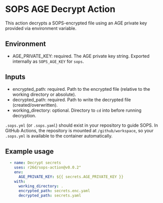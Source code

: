 # SOPS AGE Decrypt Action

This action decrypts a SOPS-encrypted file using an AGE private key provided via environment variable.

## Environment

- AGE_PRIVATE_KEY: required. The AGE private key string. Exported internally as `SOPS_AGE_KEY` for `sops`.

## Inputs

- encrypted_path: required. Path to the encrypted file (relative to the working directory or absolute).
- decrypted_path: required. Path to write the decrypted file (created/overwritten).
- working_directory: optional. Directory to `cd` into before running decryption.

`.sops.yml` (or `.sops.yaml`) should exist in your repository to guide SOPS. In GitHub Actions, the repository is mounted at `/github/workspace`, so your `.sops.yml` is available to the container automatically.

## Example usage

```yaml
  - name: Decrypt secrets
    uses: r26d/sops-action@v0.0.2"
    env:
      AGE_PRIVATE_KEY: ${{ secrets.AGE_PRIVATE_KEY }}
    with:
      working_directory: .
      encrypted_path: secrets.enc.yaml
      decrypted_path: secrets.yaml
```
